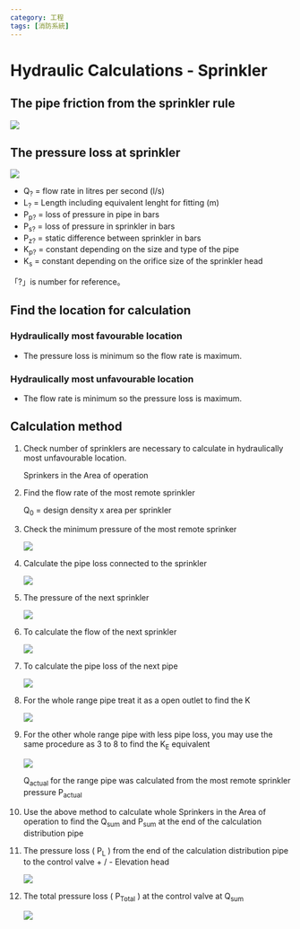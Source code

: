 ```yaml
---
category: 工程 
tags: [消防系統]
---
```



# Hydraulic Calculations - Sprinkler

## The pipe friction from the sprinkler rule

![](https://latex.codecogs.com/svg.latex?\Large&space;P_{p}=K_{p}\times{L}\times{Q}^{1.85})
  
## The pressure loss at sprinkler 

![](https://latex.codecogs.com/svg.latex?\Large&space;Q=K_{s}\times\sqrt{P_{s}})

 - Q<sub>?</sub> = flow rate in litres per second (l/s)
 - L<sub>?</sub> = Length including equivalent lenght for fitting (m)
 - P<sub>p?</sub> = loss of pressure in pipe in bars
 - P<sub>s?</sub> = loss of pressure in sprinkler in bars
 - P<sub>z?</sub> = static difference between sprinkler in bars
 - K<sub>p?</sub> = constant depending on the size and type of the pipe
 - K<sub>s</sub> = constant depending on the orifice size of the sprinkler head
  
「?」is number for reference。


## Find the location for calculation

### Hydraulically most favourable location

 - The pressure loss is minimum so the flow rate is maximum.

### Hydraulically most unfavourable location

 - The flow rate is minimum so the pressure loss is maximum.

## Calculation method

1. Check number of sprinklers are necessary to calculate in hydraulically most unfavourable location.

    Sprinkers in the Area of operation
  
2. Find the flow rate of the most remote sprinkler

    Q<sub>0</sub> = design density x area per sprinkler
 
3. Check the minimum pressure of the most remote sprinker
   
    ![](https://latex.codecogs.com/svg.latex?\Large&space;P_{s}=\left(\frac{Q_{0}}{K_{s}}\right)^{2})

4. Calculate the pipe loss connected to the sprinkler

    ![](https://latex.codecogs.com/svg.latex?\Large&space;P_{p}=K_{p}\times{L_{0}}\times{Q_{0}}^{1.85})

5. The pressure of the next sprinkler 

    ![](https://latex.codecogs.com/svg.latex?\Large&space;\Large&space;P_{s1}=P_{s}+P_{p}+P_{z})
   
6. To calculate the flow of the next sprinkler

    ![](https://latex.codecogs.com/svg.latex?\Large&space;Q_{1}=K_{s}\times\sqrt{P_{s1}})

7. To calculate the pipe loss of the next pipe

    ![](https://latex.codecogs.com/svg.latex?\Large&space;P_{p1}=K_{p1}\times{L_{1}}\times{Q_{1}}^{1.85})

8. For the whole range pipe treat it as a open outlet to find the K

    ![](https://latex.codecogs.com/svg.latex?\Large&space;K=\frac{Q}{\sqrt{P}})

9. For the other whole range pipe with less pipe loss, you may use the same procedure as 3 to 8 to find the K<sub>E</sub> equivalent 

    ![](https://latex.codecogs.com/svg.latex?\Large&space;Q_{actual}=K_{E}\times\sqrt{P_{actual}})

    Q<sub>actual</sub> for the range pipe was calculated from the most remote sprinkler pressure P<sub>actual</sub>

10. Use the above method to calculate whole Sprinkers in the Area of operation to find the Q<sub>sum</sub> and P<sub>sum</sub> at the end of the calculation distribution pipe

11. The pressure loss ( P<sub>L</sub> ) from the end of the calculation distribution pipe to the control valve + / - Elevation head 

    ![](https://latex.codecogs.com/svg.latex?\Large&space;P_{L}=\sum\left({K\times{L}\times{Q_{sum}}^{1.85}}\right)\left(^{+}/_{-}\right)P_{Elevation})

12. The total pressure loss ( P<sub>Total</sub> ) at the control valve at Q<sub>sum</sub>

    ![](https://latex.codecogs.com/svg.latex?\Large&space;P_{Total}=P_{L}+P_{sum})

